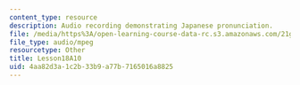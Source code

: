 ```yaml
---
content_type: resource
description: Audio recording demonstrating Japanese pronunciation.
file: /media/https%3A/open-learning-course-data-rc.s3.amazonaws.com/21g-504-japanese-iv-spring-2009/4aa82d3a1c2b33b9a77b7165016a8825_Lesson18A10.mp3
file_type: audio/mpeg
resourcetype: Other
title: Lesson18A10
uid: 4aa82d3a-1c2b-33b9-a77b-7165016a8825
---
```

